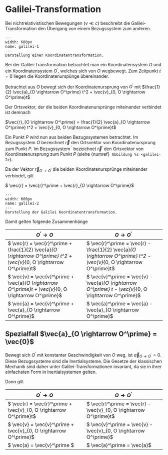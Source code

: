 # Galilei-Transformation


Bei nichtrelativistischen Bewegungen ($v \ll c$) beschreibt die Galilei-Transformation den Übergang von einem Bezugssystem zum anderen.

```{figure} Bilder/GalileiTransformation.png
---
width: 600px
name: galilei-1
---
Darstellung einer Koordinatentransformation.
 ```

Bei der Galilei-Transformation betrachtet man ein Koordinatensystem $O$ und ein Koordinatensystem $O^\prime$, welches sich von $O$ wegbewegt.
Zum Zeitpunkt $t=0$ liegen die Koordinatenurspünge übereinander.

Betrachtet aus $O$ bewegt sich der Koordinatenursprung von $O^\prime$ mit $\frac{1}{2} \vec{a}_{O \rightarrow O^\prime} t^2 + \vec{v}_{0, O \rightarrow O^\prime}t$

Der Ortsvektor, der die beiden Koordinatenursprünge miteinander verbindet ist demnach

$\vec{r}_{O \rightarrow O^\prime} = \frac{1}{2} \vec{a}_{O \rightarrow O^\prime} t^2 + \vec{v}_{0, O \rightarrow O^\prime}t$

Ein Punkt $P$ wird nun aus beiden Bezugssystemen betrachtet. Im Bezugssystem $O$ bezeichnet $\vec{r}$ den Ortsvektor von Koordinatenursprung zum Punkt $P$. Im Bezugssystem $^\prime$ bezeichnet $\vec{r}^\prime$ den Ortsvektor von Koordinatenursprung zum Punkt $P$ (siehe {numref}` Abbildung %s <galilei-2>`).

Da der Vektor $\vec{r}_{O \rightarrow O^\prime}$ die beiden Koordinatenursprünge miteinander verbindet, gilt

$ \vec{r} = \vec{r}^\prime + \vec{r}_{O \rightarrow O^\prime}$

```{figure} Bilder/GalileiTransformation2.png
---
width: 600px
name: galilei-2
---
Darstellung der Galilei Koordinatentransformation.
 ```

Damit gelten folgende Zusammenhänge

|$O^\prime \rightarrow O$|$O \rightarrow O^\prime$|
|-|-|
|$ \vec{r} = \vec{r}^\prime + \frac{1}{2} \vec{a}_{O \rightarrow O^\prime} t^2 + \vec{v}_{0, O \rightarrow O^\prime}t$|$ \vec{r}^\prime = \vec{r} - \frac{1}{2} \vec{a}_{O \rightarrow O^\prime} t^2 - \vec{v}_{0, O \rightarrow O^\prime}t$|
|$ \vec{v} = \vec{v}^\prime + \vec{a}_{O \rightarrow O^\prime}t + \vec{v}_{0, O \rightarrow O^\prime}$|$ \vec{v}^\prime = \vec{v} - \vec{a}_{O \rightarrow O^\prime} t - \vec{v}_{0, O \rightarrow O^\prime}$|
|$ \vec{a} = \vec{v}^\prime + \vec{a}_{O \rightarrow O^\prime}$|$ \vec{a}^\prime = \vec{a} - \vec{a}_{O \rightarrow O^\prime}$|


## Spezialfall $\vec{a}_{O \rightarrow O^\prime} = \vec{0}$

Bewegt sich $O^\prime$ mit konstanter Geschwindigkeit von $O$ weg, ist $\vec{a}_{O \rightarrow O^\prime}=0$. Diese Bezugssysteme sind die Inertialsysteme. Die Gesetze der klassischen Mechanik sind daher unter Galilei-Transformationen invariant, da sie in ihrer einfachsten Form in Inertialsystemen gelten. 

Dann gilt

|$O^\prime \rightarrow O$|$O \rightarrow O^\prime$|
|-|-|
|$ \vec{r} = \vec{r}^\prime + \vec{v}_{0, O \rightarrow O^\prime}t$|$ \vec{r}^\prime = \vec{r} - \vec{v}_{0, O \rightarrow O^\prime}t$|
|$ \vec{v} = \vec{v}^\prime + \vec{v}_{0, O \rightarrow O^\prime}$|$ \vec{v}^\prime = \vec{v} - \vec{v}_{0, O \rightarrow O^\prime}$|
|$ \vec{a} = \vec{v}^\prime $|$ \vec{a}^\prime = \vec{a}$|
